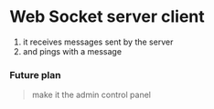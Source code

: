 # Web Socket server client

1. it receives messages sent by the server
2. and pings with a message
   
### Future plan
> make it the admin control panel